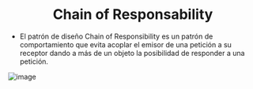 # <center> Chain of Responsability</center>
- El patrón de diseño Chain of Responsibility es un patrón de comportamiento que evita acoplar el emisor de una petición a su receptor dando a más de un objeto la posibilidad de responder a una petición.

![image](https://user-images.githubusercontent.com/31529014/200988069-8ca271f3-c2be-4fbf-ba5f-2f6468808fc7.png)
